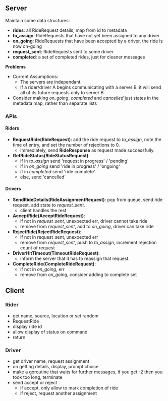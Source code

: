 ## Server
Maintain some data structures:
- **rides**: all RideRequest details, map from id to metadata
- **to_assign**: RideRequests that have not yet been assigned to any driver
- **on_going**: RideRequests that have been accepted by a driver, the ride is now on-going
- **request_sent**: RideRequests sent to some driver
- **completed**: a set of completed rides, just for cleaner messages

**Problems**
- Current Assumptions:
	- The servers are independant. 
	- If a rider/driver A begins communicating with a server B, it will send all of its future requests only to server B. 
- Consider making *on_going*, *completed* and *cancelled* just states in the metadata map, rather than separate lists 

### APIs
#### Riders
- **RequestRide(RideRequest)**: add the ride request to *to_assign*, note the time of entry, and set the number of rejections to 0. 
	- Immediately, send **RideResponse** as request made successfully.
- **GetRideStatus(RideStatusRequest)**: 
	- if in *to_assign* send 'request in progress' / 'pending'
	- if in *on_going* send 'ride in progress' / 'ongoing'
	- if in *completed* send 'ride complete'
	- else, send 'cancelled'
#### Drivers
- **SendRideDetails(RideAssignmentRequest)**: pop from queue, send ride request, add state to *request_sent*. 
  - client handles the rest
- **AcceptRide(AcceptRideRequest)**: 
	- if not in *request_sent*, unexpected err, driver cannot take ride 
	- remove from *request_sent*, add to *on_going*, driver can take ride 
- **RejectRide(RejectRideRequest)**:
	- if not in request_sent, unexpected err
	- remove from *request_sent*, push to *to_assign*, increment rejection count of request
- **DriverHitTimeout(TimeoutRideRequest)**:
  - inform the server that it has to reassign that request. 
- **CompleteRide(CompleteRideRequest)**:
	- if not in *on_going*, err
	- remove from *on_going*, consider adding to complete set 

## Client 
### Rider
- get name, source, location or set random
- RequestRide
- display ride id 
- allow display of status on command
- return 

### Driver
- get driver name, request assignment 
- on getting details, display, prompt choice
- make a goroutine that waits for further messages, if you get -2 then you took too long, terminate 
- send accept or reject
  - if accept, only allow to mark completion of ride
  - if reject, request another assignment 

